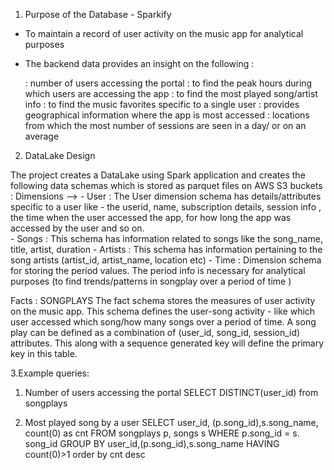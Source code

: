 1. Purpose of the Database - Sparkify
 - To maintain a record of user activity on the music app for analytical purposes
 - The backend data provides an insight on the following :

     : number of users accessing the portal
     : to find the peak hours during which users are accessing the app
     : to find the most played song/artist info
     : to find the music favorites specific to a single user
     : provides geographical information where the app is most accessed : locations from which the most number of sessions are seen in a day/ or on an average

2. DataLake Design

The project creates a DataLake using Spark application and creates the following data schemas which is stored as parquet files on AWS S3 buckets :
    Dimensions --> 
     - User    : The User dimension schema has details/attributes specific to a user like - the userid, name, subscription details, session info , the time when the user accessed the app, for how long the app was accessed by the user and so on.     
     - Songs   : This schema has information related to songs like the song_name, title, artist, duration
     - Artists : This schema has information pertaining to the song artists (artist_id, artist_name, location etc)
     - Time : Dimension schema for storing the period values. The period info is necessary for analytical purposes (to find trends/patterns in songplay over a period of time )

   Facts : SONGPLAYS
          The fact schema stores the measures of user activity on the music app.
          This schema defines the user-song activity - like which user accessed which song/how many songs over a period of time.
          A song play can be defined as a combination of (user_id, song_id, session_id) attributes. This along with a sequence generated key will define the primary key in this table.

3.Example queries:

1. Number of users accessing the portal
     SELECT DISTINCT(user_id) from songplays

2. Most played song by a user
     SELECT user_id, (p.song_id),s.song_name, count(0) as cnt
      FROM songplays p, songs s
   WHERE p.song_id = s. song_id
    GROUP BY user_id,(p.song_id),s.song_name
    HAVING count(0)>1
    order by cnt desc
